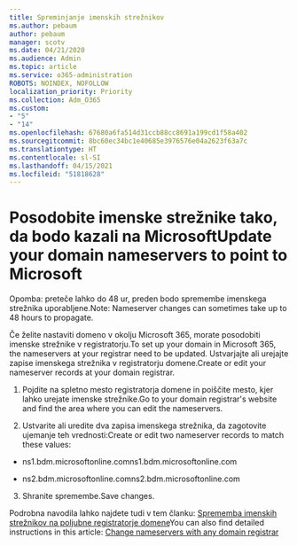 ```yaml
---
title: Spreminjanje imenskih strežnikov
ms.author: pebaum
author: pebaum
manager: scotv
ms.date: 04/21/2020
ms.audience: Admin
ms.topic: article
ms.service: o365-administration
ROBOTS: NOINDEX, NOFOLLOW
localization_priority: Priority
ms.collection: Adm_O365
ms.custom:
- "5"
- "14"
ms.openlocfilehash: 67680a6fa514d31ccb88cc8691a199cd1f58a402
ms.sourcegitcommit: 8bc60ec34bc1e40685e3976576e04a2623f63a7c
ms.translationtype: HT
ms.contentlocale: sl-SI
ms.lasthandoff: 04/15/2021
ms.locfileid: "51818628"
---
```

# <a name="update-your-domain-nameservers-to-point-to-microsoft"></a><span data-ttu-id="2d006-102">Posodobite imenske strežnike tako, da bodo kazali na Microsoft</span><span class="sxs-lookup"><span data-stu-id="2d006-102">Update your domain nameservers to point to Microsoft</span></span>

<span data-ttu-id="2d006-103">Opomba: preteče lahko do 48 ur, preden bodo spremembe imenskega strežnika uporabljene.</span><span class="sxs-lookup"><span data-stu-id="2d006-103">Note: Nameserver changes can sometimes take up to 48 hours to propagate.</span></span>
  
<span data-ttu-id="2d006-104">Če želite nastaviti domeno v okolju Microsoft 365, morate posodobiti imenske strežnike v registratorju.</span><span class="sxs-lookup"><span data-stu-id="2d006-104">To set up your domain in Microsoft 365, the nameservers at your registrar need to be updated.</span></span> <span data-ttu-id="2d006-105">Ustvarjajte ali urejajte zapise imenskega strežnika v registratorju domene.</span><span class="sxs-lookup"><span data-stu-id="2d006-105">Create or edit your nameserver records at your domain registrar.</span></span>
  
1. <span data-ttu-id="2d006-106">Pojdite na spletno mesto registratorja domene in poiščite mesto, kjer lahko urejate imenske strežnike.</span><span class="sxs-lookup"><span data-stu-id="2d006-106">Go to your domain registrar's website and find the area where you can edit the nameservers.</span></span>
  
2. <span data-ttu-id="2d006-107">Ustvarite ali uredite dva zapisa imenskega strežnika, da zagotovite ujemanje teh vrednosti:</span><span class="sxs-lookup"><span data-stu-id="2d006-107">Create or edit two nameserver records to match these values:</span></span>

  - <span data-ttu-id="2d006-108">ns1.bdm.microsoftonline.com</span><span class="sxs-lookup"><span data-stu-id="2d006-108">ns1.bdm.microsoftonline.com</span></span>

  - <span data-ttu-id="2d006-109">ns2.bdm.microsoftonline.com</span><span class="sxs-lookup"><span data-stu-id="2d006-109">ns2.bdm.microsoftonline.com</span></span>

3. <span data-ttu-id="2d006-110">Shranite spremembe.</span><span class="sxs-lookup"><span data-stu-id="2d006-110">Save changes.</span></span>

<span data-ttu-id="2d006-111">Podrobna navodila lahko najdete tudi v tem članku: [Sprememba imenskih strežnikov na poljubne registratorje domene](https://docs.microsoft.com/microsoft-365/admin/get-help-with-domains/change-nameservers-at-any-domain-registrar)</span><span class="sxs-lookup"><span data-stu-id="2d006-111">You can also find detailed instructions in this article: [Change nameservers with any domain registrar](https://docs.microsoft.com/microsoft-365/admin/get-help-with-domains/change-nameservers-at-any-domain-registrar)</span></span>
  
